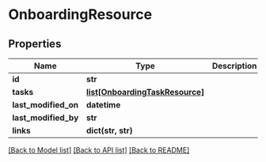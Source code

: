 # OnboardingResource

## Properties
Name | Type | Description | Notes
------------ | ------------- | ------------- | -------------
**id** | **str** |  | [optional] 
**tasks** | [**list[OnboardingTaskResource]**](OnboardingTaskResource.md) |  | [optional] 
**last_modified_on** | **datetime** |  | [optional] 
**last_modified_by** | **str** |  | [optional] 
**links** | **dict(str, str)** |  | [optional] 

[[Back to Model list]](../README.md#documentation-for-models) [[Back to API list]](../README.md#documentation-for-api-endpoints) [[Back to README]](../README.md)

